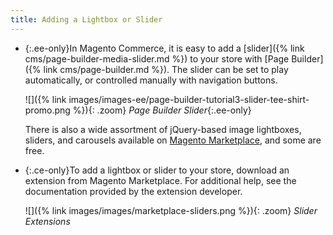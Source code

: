 ```yaml
---
title: Adding a Lightbox or Slider
---
```


- {:.ee-only}In Magento Commerce, it is easy to add a [slider]({% link cms/page-builder-media-slider.md %}) to your store with [Page Builder]({% link cms/page-builder.md %}). The slider can be set to play automatically, or controlled manually with navigation buttons.

   ![]({% link images/images-ee/page-builder-tutorial3-slider-tee-shirt-promo.png %}){: .zoom}
   _Page Builder Slider_{:.ee-only}

   There is also a wide assortment of jQuery-based image lightboxes, sliders, and carousels available on [Magento Marketplace][1], and some are free.

- {:.ce-only}To add a lightbox or slider to your store, download an extension from Magento Marketplace. For additional help, see the documentation provided by the extension developer.

   ![]({% link images/images/marketplace-sliders.png %}){: .zoom}
   _Slider Extensions_

[1]: https://marketplace.magento.com/catalogsearch/result?cat=8&amp;q=slider&amp;answers=
